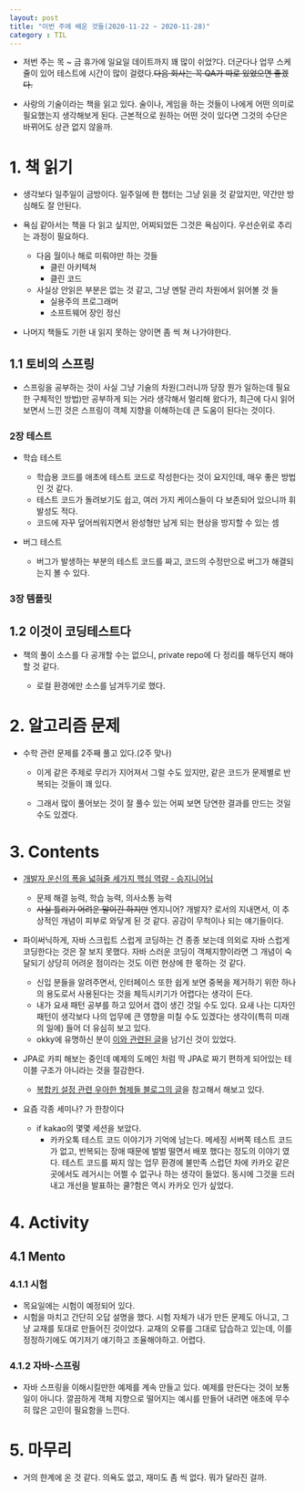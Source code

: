```yaml
---
layout: post
title: "이번 주에 배운 것들(2020-11-22 ~ 2020-11-28)"
category : TIL
---
```



- 저번 주는 목 ~ 금 휴가에 일요일 데이트까지 꽤 많이 쉬었?다. 더군다나 업무 스케쥴이 있어 테스트에 시간이 많이 걸렸다.~~다음 회사는 꼭 QA가 따로 있었으면 좋겠다.~~

- 사랑의 기술이라는 책을 읽고 있다. 술이나, 게임을 하는 것들이 나에게 어떤 의미로 필요했는지 생각해보게 된다. 근본적으로 원하는 어떤 것이 있다면 그것의 수단은 바뀌어도 상관 없지 않을까.

  

# 1. 책 읽기

- 생각보다 일주일이 금방이다. 일주일에 한 챕터는 그냥 읽을 것 같았지만, 약간만 방심해도 잘 안된다.
- 욕심 같아서는 책을 다 읽고 싶지만, 어찌되었든 그것은 욕심이다. 우선순위로 추리는 과정이 필요하다.
  - 다음 월이나 해로 미뤄야만 하는 것들
    - 클린 아키텍쳐
    - 클린 코드
  - 사실상 안읽은 부분은 없는 것 같고, 그냥 멘탈 관리 차원에서 읽어볼 것 들
    - 실용주의 프로그래머
    - 소프트웨어 장인 정신

- 나머지 책들도 기한 내 읽지 못하는 양이면 좀 씩 쳐 나가야한다.



## 1.1 토비의 스프링

- 스프링을 공부하는 것이 사실 그냥 기술의 차원(그러니까 당장 뭔가 일하는데 필요한 구체적인 방법)만 공부하게 되는 거라 생각해서 멀리해 왔다가, 최근에 다시 읽어보면서 느낀 것은 스프링이 객체 지향을 이해하는데 큰 도움이 된다는 것이다.

### 2장 테스트

- 학습 테스트

  - 학습용 코드를 애초에 테스트 코드로 작성한다는 것이 요지인데, 매우 좋은 방법인 것 같다.
  - 테스트 코드가 돌려보기도 쉽고, 여러 가지 케이스들이 다 보존되어 있으니까 휘발성도 적다.
  - 코드에 자꾸 덮어씌워지면서 완성형만 남게 되는 현상을 방지할 수 있는 셈
- 버그 테스트
  - 버그가 발생하는 부분의 테스트 코드를 짜고, 코드의 수정만으로 버그가 해결되는지 볼 수 있다.

### 3장 템플릿



## 1.2 이것이 코딩테스트다

- 책의 풀이 소스를 다 공개할 수는 없으니, private repo에 다 정리를 해두던지 해야할 것 같다.

  - 로컬 환경에만 소스를 남겨두기로 했다.

  

# 2. 알고리즘 문제

- 수학 관련 문제를 2주째 풀고 있다.(2주 맞나)

  - 이게 같은 주제로 무리가 지어져서 그럴 수도 있지만, 같은 코드가 문제별로 반복되는 것들이 꽤 있다.

  - 그래서 많이 풀어보는 것이 잘 풀수 있는 어찌 보면 당연한 결과를 만드는 것일 수도 있겠다.

    

# 3. Contents

- [개발자 운신의 폭을 넓혀줄 세가지 핵심 역량 - 승지니어님](https://youtu.be/a4ByR6ZKb8w)

  - 문제 해결 능력, 학습 능력, 의사소통 능력
  - ~~사실 틀리기 어려운 말이긴 하지만~~ 엔지니어? 개발자? 로서의 지내면서, 이 추상적인 개념이 피부로 와닿게 된 것 같다. 공감이 무척이나 되는 얘기들이다.
- 파이써닉하게, 자바 스크립트 스럽게 코딩하는 건 종종 보는데 의외로 자바 스럽게 코딩한다는 것은 잘 보지 못했다. 자바 스러운 코딩이 객체지향이라면 그 개념이 숙달되기 상당히 어려운 점이라는 것도 이런 현상에 한 몫하는 것 같다.
  - 신입 분들을 알려주면서, 인터페이스 또한 쉽게 보면 중복을 제거하기 위한 하나의 용도로서 사용된다는 것을 체득시키기가 어렵다는 생각이 든다.
  - 내가 요새 패턴 공부를 하고 있어서 갭이 생긴 것일 수도 있다. 요새 나는 디자인 패턴이 생각보다 나의 업무에 큰 영향을 미칠 수도 있겠다는 생각이(특히 미래의 일에) 들어 더 유심히 보고 있다.
  - okky에 유명하신 분이 [이와 관련된 글](https://okky.kr/article/380619)을 남기신 것이 있었다. 
- JPA로 카피 해보는 중인데 예제의 도메인 처럼 딱 JPA로 짜기 편하게 되어있는 테이블 구조가 아니라는 것을 절감한다.
  - [복합키 설정 관련 우아한 형제들 블로그의 글](https://woowabros.github.io/experience/2019/01/04/composit-key-jpa.html)을 참고해서 해보고 있다.
- 요즘 각종 세미나? 가 한창이다
  - if kakao의 몇몇 세션을 보았다. 
    - 카카오톡 테스트 코드 이야기가 기억에 남는다. 메세징 서버쪽 테스트 코드가 없고, 반복되는 장애 때문에 벌벌 떨면서 배포 했다는 정도의 이야기 였다. 테스트 코드를 짜지 않는 업무 환경에 불만족 스럽던 차에 카카오 같은 곳에서도 레거시는 어쩔 수 없구나 하는 생각이 들었다. 동시에 그것을 드러내고 개선을 발표하는 쿨?함은 역시 카카오 인가 싶었다.

# 4. Activity



## 4.1 Mento

### 4.1.1 시험

- 목요일에는 시험이 예정되어 있다.
- 시험을 마치고 간단히 오답 설명을 했다. 시험 자체가 내가 만든 문제도 아니고, 그냥 교재를 토대로 만들어진 것이었다. 교재의 오류를 그대로 답습하고 있는데, 이를 정정하기에도 여기저기 얘기하고 조율해야하고. 어렵다.



### 4.1.2 자바-스프링

- 자바 스프링을 이해시킬만한 예제를 계속 만들고 있다. 예제를 만든다는 것이 보통일이 아니다. 깔끔하게 객체 지향으로 떨어지는 예시를 만들어 내려면 애초에 무수히 많은 고민이 필요함을 느낀다.



# 5. 마무리

- 거의 한계에 온 것 같다. 의욕도 없고, 재미도 좀 씩 없다. 뭐가 달라진 걸까.